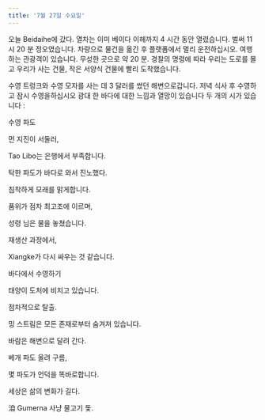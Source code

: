```yaml
---
title: '7월 27일 수요일'
---
```

오늘 Beidaihe에 갔다. 열차는 이미 베이다 이헤까지 4 시간 동안 열렸습니다. 벌써 11시 20 분 정오였습니다. 차량으로 물건을 옮긴 후 플랫폼에서 멀리 운전하십시오. 여행하는 관광객이 있습니다. 무성한 곳으로 약 20 분. 경찰의 명령에 따라 우리는 도로를 몰고 우리가 사는 건물, 작은 서양식 건물에 빨리 도착했습니다.

수영 트렁크와 수영 모자를 사는 데 3 달러를 썼던 해변으로갑니다. 저녁 식사 후 수영하고 잠시 수영을하십시오 광대 한 바다에 대한 느낌과 열망이 있습니다 두 개의 시가 있습니다 :

수영 파도

먼 지진이 서둘러,

Tao Libo는 은행에서 부족합니다.

탁한 파도가 바다로 와서 진노했다.

침착하게 모래를 맑게합니다.

품위가 점차 최고조에 이르며,

성령 님은 물을 놓쳤습니다.

재생산 과정에서,

Xiangke가 다시 싸우는 것 같습니다.

바다에서 수영하기

태양이 도처에 비치고 있습니다.

점차적으로 탈출.

밍 스트림은 모든 존재로부터 숨겨져 있습니다.

바람은 해변으로 달려 간다.

베개 파도 올려 구름,

몇 파도가 언덕을 똑바로합니다.

세상은 삶의 변화가 길다.

洎 Gumerna 사냥 물고기 돛.

